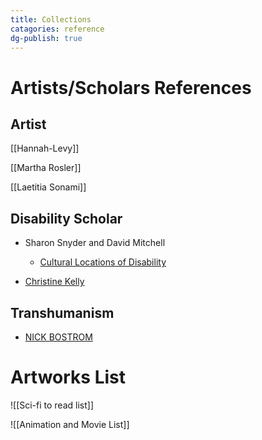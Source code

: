 ```yaml
---
title: Collections
catagories: reference
dg-publish: true
---
```


# Artists/Scholars References

## Artist
 [[Hannah-Levy]] 
 
[[Martha Rosler]]

[[Laetitia Sonami]]
## Disability Scholar

+ Sharon Snyder and David Mitchell
    + [Cultural Locations of Disability](https://press.uchicago.edu/ucp/books/book/chicago/C/bo3533856.html)

+ [Christine Kelly](https://dfresearch.ca/christinekelly/)

## Transhumanism

+ [NICK BOSTROM](https://nickbostrom.com/ethics/values)

# Artworks List

![[Sci-fi to read list]]

![[Animation and Movie List]]